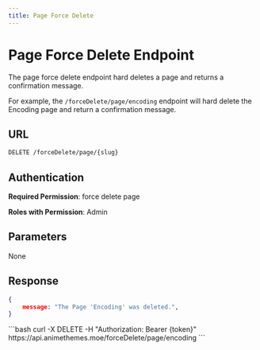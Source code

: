 ```yaml
---
title: Page Force Delete
---
```


<Block>

# Page Force Delete Endpoint

The page force delete endpoint hard deletes a page and returns a confirmation message.

For example, the `/forceDelete/page/encoding` endpoint will hard delete the Encoding page and return a confirmation message.

## URL

```sh
DELETE /forceDelete/page/{slug}
```

## Authentication

**Required Permission**: force delete page

**Roles with Permission**: Admin

## Parameters

None

## Response

```json
{
    message: "The Page 'Encoding' was deleted.",
}
```

<Example>

<CURL>
```bash
curl -X DELETE -H "Authorization: Bearer {token}" https://api.animethemes.moe/forceDelete/page/encoding
```
</CURL>

</Example>

</Block>